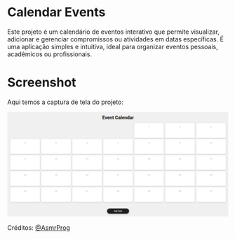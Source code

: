 # Calendar Events
Este projeto é um calendário de eventos interativo que permite visualizar, adicionar e gerenciar compromissos ou atividades em datas específicas. É uma aplicação simples e intuitiva, ideal para organizar eventos pessoais, acadêmicos ou profissionais.

# Screenshot
Aqui temos a captura de tela do projeto:

![screenshot](screenshot.png)

Créditos: [@AsmrProg](https://github.com/AsmrProg-YT)
